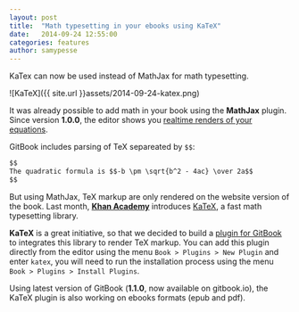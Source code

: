 ```yaml
---
layout: post
title:  "Math typesetting in your ebooks using KaTeX"
date:   2014-09-24 12:55:00
categories: features
author: samypesse
---
```


KaTex can now be used instead of MathJax for math typesetting.

<!-- more -->

![KaTeX]({{ site.url }}assets/2014-09-24-katex.png)

It was already possible to add math in your book using the **MathJax** plugin. Since version **1.0.0**, the editor shows you [realtime renders of your equations](https://www.gitbook.io/blog/releases/editor-1-0-0#math-equation-previews).

GitBook includes parsing of TeX separeated by `$$`:

```markdown
$$
The quadratic formula is $$-b \pm \sqrt{b^2 - 4ac} \over 2a$$
$$
```

But using MathJax, TeX markup are only rendered on the website version of the book. Last month, **[Khan Academy](https://www.khanacademy.org/)** introduces [KaTeX](http://khan.github.io/KaTeX/), a fast math typesetting library.

**KaTeX** is a great initiative, so that we decided to build a [plugin for GitBook](https://github.com/GitbookIO/plugin-katex) to integrates this library to render TeX markup. You can add this plugin directly from the editor using the menu `Book > Plugins > New Plugin` and enter `katex`, you will need to run the installation process using the menu `Book > Plugins > Install Plugins`.

Using latest version of GitBook (**1.1.0**, now available on gitbook.io), the KaTeX plugin is also working on ebooks formats (epub and pdf).
